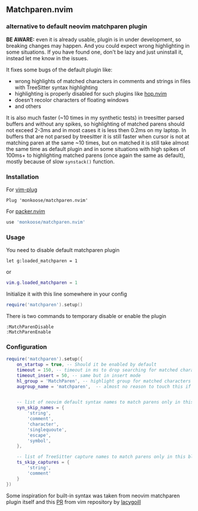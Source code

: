 ## Matchparen.nvim
### alternative to default neovim matchparen plugin

**BE AWARE:** even it is already usable, plugin is in under development, so breaking changes may happen.
And you could expect wrong highlighting in some situations. If you have found one, don't be lazy and just uninstall it,
instead let me know in the issues.

It fixes some bugs of the default plugin like:
- wrong highlights of matched characters in comments and strings in files with TreeSitter syntax highlighting
- highlighting is properly disabled for such plugins like [hop.nvim](https://github.com/phaazon/hop.nvim)
- doesn't recolor characters of floating windows
- and others

It is also much faster (~10 times in my synthetic tests) in treesitter parsed buffers and without any
spikes, so highlighting of matched parens should not exceed 2-3ms and in most cases it is less then 0.2ms on
my laptop. In buffers that are not parsed by treesitter it is still faster when cursor is not at matching paren
at the same ~10 times, but on matched it is still take almost the same time as default plugin and in some situations
with high spikes of 100ms+ to highlighting matched parens (once again the same as default), mostly because of slow `synstack()` function.

### Installation

For [vim-plug](https://github.com/junegunn/vim-plug)
```vim
Plug 'monkoose/matchparen.nvim'
```

For [packer.nvim](https://github.com/wbthomason/packer.nvim)
```lua
use 'monkoose/matchparen.nvim'
```

### Usage

You need to disable default matchparen plugin 
```vim
let g:loaded_matchparen = 1
```
or
```lua
vim.g.loaded_matchparen = 1
```

Initialize it with this line somewhere in your config
```lua
require('matchparen').setup()
```

There is two commands to temporary disable or enable the plugin
```
:MatchParenDisable
:MatchParenEnable
```

### Configuration

```lua
require('matchparen').setup({
    on_startup = true, -- Should it be enabled by default
    timeout = 150, -- timeout in ms to drop searching for matched character in normal mode
    timeout_insert = 50, -- same but in insert mode
    hl_group = 'MatchParen', -- highlight group for matched characters
    augroup_name = 'matchparen',  -- almost no reason to touch this if you don't already have augroup with this name


    -- list of neovim default syntax names to match parens only in this blocks
    syn_skip_names = {
        'string',
        'comment',
        'character',
        'singlequoute',
        'escape',
        'symbol',
    },

    -- list of TreeSitter capture names to match parens only in this blocks
    ts_skip_captures = {
        'string',
        'comment'
    }
})
```

Some inspiration for built-in syntax was taken from neovim matchparen plugin itself and this [PR](https://github.com/vim/vim/pull/7985) from vim repository by [lacygoill](https://github.com/lacygoill)
